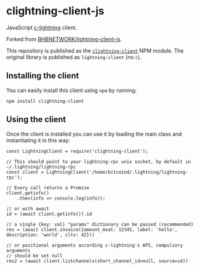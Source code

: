# clightning-client-js

JavaScript [c-lightning](https://github.com/ElementsProject/lightning) client.

Forked from [BHBNETWORK/lightning-client-js](https://github.com/BHBNETWORK/lightning-client-js).

This repository is published as the [`clightning-client`](https://www.npmjs.com/package/clightning-client) NPM module.
The original library is published as `lightning-client` (no `c`).

## Installing the client

You can easily install this client using `npm` by running:

```
npm install clightning-client
```

## Using the client

Once the client is installed you can use it by loading the main class and instantiating it in this way:

```
const LightningClient = require('clightning-client');

// This should point to your lightning-rpc unix socket, by default in ~/.lightning/lightning-rpc
const client = LightningClient('/home/bitcoind/.lightning/lightning-rpc');

// Every call returns a Promise
client.getinfo()
    .then(info => console.log(info));

// or with await
id = (await client.getinfo()).id

// a single {key: val} "params" dictionary can be passed (recommended)
res = (await client.invoice({amount_msat: 12345, label: 'hello', description: 'world', cltv: 42}))

// or positional arguments according c-lightning's API, compulsory arguments
// should be set null
res2 = (await client.listchannels(short_channel_id=null, source=id))
```
